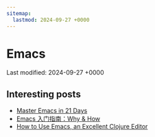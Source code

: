 ```yaml
---
sitemap:
  lastmod: 2024-09-27 +0000
---
```


# Emacs

Last modified: 2024-09-27 +0000

## Interesting posts

- [Master Emacs in 21 Days](https://book.emacs-china.org/)
- [Emacs 入门指南：Why & How](https://liujiacai.net/blog/2020/11/25/why-emacs/)
- [How to Use Emacs, an Excellent Clojure Editor](https://www.braveclojure.com/basic-emacs/)
